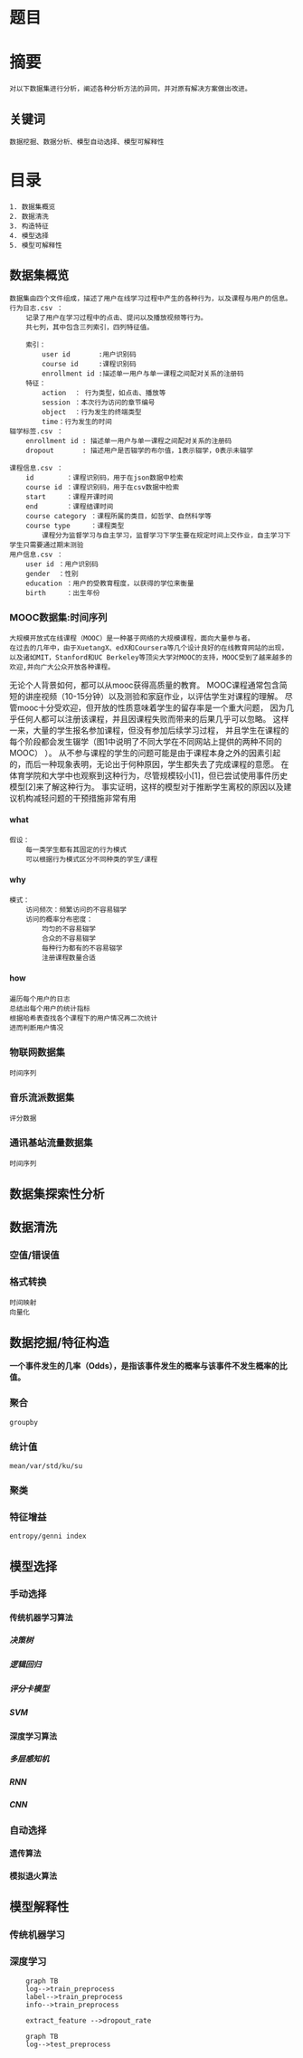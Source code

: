 # 题目
# 摘要
    对以下数据集进行分析，阐述各种分析方法的异同，并对原有解决方案做出改进。
## 关键词
    数据挖掘、数据分析、模型自动选择、模型可解释性
# 目录
    1. 数据集概览
    2. 数据清洗
    3. 构造特征
    4. 模型选择
    5. 模型可解释性
## 数据集概览
    数据集由四个文件组成，描述了用户在线学习过程中产生的各种行为，以及课程与用户的信息。
    行为日志.csv ：
        记录了用户在学习过程中的点击、提问以及播放视频等行为。
        共七列，其中包含三列索引，四列特征值。
        
        索引：
            user id       :用户识别码
            course id     :课程识别码
            enrollment id :描述单一用户与单一课程之间配对关系的注册码
        特征：
            action  ： 行为类型，如点击、播放等
            session ：本次行为访问的章节编号
            object  ：行为发生的终端类型
            time：行为发生的时间
    辍学标签.csv ：
        enrollment id : 描述单一用户与单一课程之间配对关系的注册码
        dropout       : 描述用户是否辍学的布尔值，1表示辍学，0表示未辍学
            
    课程信息.csv ：
        id        ：课程识别码，用于在json数据中检索
        course id ：课程识别码，用于在csv数据中检索
        start     ：课程开课时间
        end       ：课程结课时间
        course category ：课程所属的类目，如哲学、自然科学等
        course type     ：课程类型
            课程分为监督学习与自主学习，监督学习下学生要在规定时间上交作业，自主学习下学生只需要通过期末测验   
    用户信息.csv ：
        user id ：用户识别码
        gender  ：性别
        education ：用户的受教育程度，以获得的学位来衡量
        birth     ：出生年份
        
        
### MOOC数据集:时间序列
    大规模开放式在线课程（MOOC）是一种基于网络的大规模课程，面向大量参与者。
    在过去的几年中，由于XuetangX、edX和Coursera等几个设计良好的在线教育网站的出现，
    以及诸如MIT，Stanford和UC Berkeley等顶尖大学对MOOC的支持，MOOC受到了越来越多的欢迎,并向广大公众开放各种课程。
   无论个人背景如何，都可以从mooc获得高质量的教育。
    MOOC课程通常包含简短的讲座视频（10-15分钟）以及测验和家庭作业，以评估学生对课程的理解。
    尽管mooc十分受欢迎，但开放的性质意味着学生的留存率是一个重大问题， 
    因为几乎任何人都可以注册该课程，并且因课程失败而带来的后果几乎可以忽略。
    这样一来，大量的学生报名参加课程，但没有参加后续学习过程，
    并且学生在课程的每个阶段都会发生辍学（图1中说明了不同大学在不同网站上提供的两种不同的MOOC） ）。
    从不参与课程的学生的问题可能是由于课程本身之外的因素引起的，而后一种现象表明，无论出于何种原因，学生都失去了完成课程的意愿。
    在体育学院和大学中也观察到这种行为，尽管规模较小[1]，但已尝试使用事件历史模型[2]来了解这种行为。
    事实证明，这样的模型对于推断学生离校的原因以及建议机构减轻问题的干预措施非常有用
#### what
    假设：
        每一类学生都有其固定的行为模式
        可以根据行为模式区分不同种类的学生/课程
            


#### why 
    模式：
        访问频次：频繁访问的不容易辍学
        访问的概率分布密度：
            均匀的不容易辍学
            合众的不容易辍学
            每种行为都有的不容易辍学
            注册课程数量合适

#### how
    遍历每个用户的日志
    总结出每个用户的统计指标
    根据哈希表查找各个课程下的用户情况再二次统计
    进而判断用户情况
### 物联网数据集
    时间序列
### 音乐流派数据集
    评分数据
### 通讯基站流量数据集
    时间序列


## 数据集探索性分析
    
## 数据清洗

### 空值/错误值
### 格式转换
    时间映射
    向量化

## 数据挖掘/特征构造
   **一个事件发生的几率（Odds），是指该事件发生的概率与该事件不发生概率的比值。**
### 聚合
    groupby
### 统计值
    mean/var/std/ku/su
### 聚类

### 特征增益
    entropy/genni index

## 模型选择

### 手动选择
#### 传统机器学习算法
##### 决策树
##### 逻辑回归
##### 评分卡模型
##### SVM

#### 深度学习算法
##### 多层感知机
##### RNN
##### CNN

### 自动选择
#### 遗传算法
#### 模拟退火算法

## 模型解释性
### 传统机器学习
### 深度学习

```mermaid
    graph TB
    log-->train_preprocess
    label-->train_preprocess
    info-->train_preprocess

    extract_feature -->dropout_rate
```
```mermaid
    graph TB
    log-->test_preprocess
    
    


```



